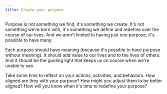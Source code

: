 ```yaml
---
title: Create your purpose
---
```


Purpose is not something we find, it's something we create. It's not something we're born with, it's something we define and redefine over the course of our lives. And we aren't limited to having just one purpose, it's possible to have many.

Each purpose should have meaning (because it's possible to have purpose without meaning). It should add value to our lives and to the lives of others. And it should be the guiding light that keeps us on course when we're unable to see.

Take some time to reflect on your actions, activities, and behaviors. How aligned are they with your purpose? How might you adjust them to be better aligned? How will you know when it's time to redefine your purpose?
